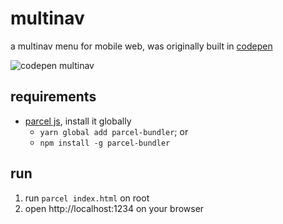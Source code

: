 # multinav
a multinav menu for mobile web, was originally built in [codepen](https://codepen.io/windo/pen/BeGzoZ)


![codepen multinav](https://screenshot.codepen.io/432635.BeGzoZ.523b31f2-bd45-402b-915e-bfc84acf09ee.png)


## requirements
- [parcel js](https://parceljs.org/), install it globally 
  - ```yarn global add parcel-bundler```; or 
  - ```npm install -g parcel-bundler```

## run
1. run ```parcel index.html``` on root
2. open http://localhost:1234 on your browser
